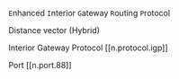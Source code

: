 

`E`nhanced `I`nterior `G`ateway `R`outing `P`rotocol

Distance vector (Hybrid)

Interior Gateway Protocol [[n.protocol.igp]]

Port [[n.port.88]]
